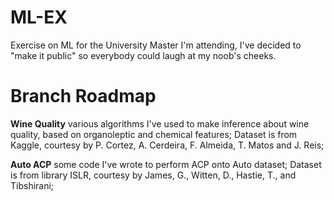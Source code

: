 # ML-EX

Exercise on ML for the University Master I'm attending, I've decided to "make it public" so everybody could laugh at my noob's cheeks.

# Branch Roadmap

**Wine Quality**
various algorithms I've used to make inference about wine quality, based on organoleptic and chemical features; Dataset is from Kaggle, courtesy by P. Cortez, A. Cerdeira, F. Almeida, T. Matos and J. Reis;

**Auto ACP**
some code I've wrote to perform ACP onto Auto dataset; Dataset is from library ISLR, courtesy by James, G., Witten, D., Hastie, T., and Tibshirani;
